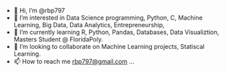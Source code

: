 - 👋 Hi, I’m @rbp797
- 👀 I’m interested in Data Science programming, Python, C, Machine Learning, Big Data, Data Analytics, Entrepreneurship, 
- 🌱 I’m currently learning R, Python, Pandas, Databases, Data Visualiztion, Masters Student @ FloridaPoly.
- 💞️ I’m looking to collaborate on Machine Learning projects, Statiscal Learning.
- 📫 How to reach me rbp797@gmail.com ...

<!---
rbp797/rbp797 is a ✨ special ✨ repository because its `README.md` (this file) appears on your GitHub profile.
You can click the Preview link to take a look at your changes.
--->
